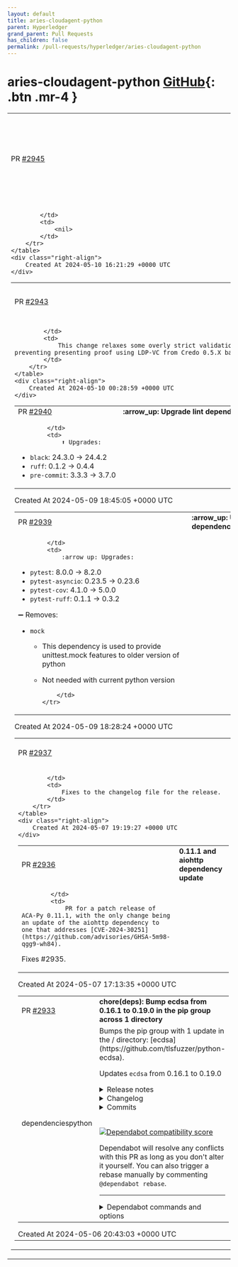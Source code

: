 ```yaml
---
layout: default
title: aries-cloudagent-python
parent: Hyperledger
grand_parent: Pull Requests
has_children: false
permalink: /pull-requests/hyperledger/aries-cloudagent-python
---
```


# aries-cloudagent-python <span class="fs-3 right-align">[GitHub](https://github.com/hyperledger/aries-cloudagent-python){: .btn .mr-4 }</span>


<div>
    <table>
        <tr>
            <td>
                PR <a href="https://github.com/hyperledger/aries-cloudagent-python/pull/2945" class=".btn">#2945</a>
            </td>
            <td>
                <b>
                    chore: updating dependabot to support gha, python, docker and dev container packages
                </b>
            </td>
        </tr>
        <tr>
            <td>
                
            </td>
            <td>
                <nil>
            </td>
        </tr>
    </table>
    <div class="right-align">
        Created At 2024-05-10 16:21:29 +0000 UTC
    </div>
</div>

<div>
    <table>
        <tr>
            <td>
                PR <a href="https://github.com/hyperledger/aries-cloudagent-python/pull/2943" class=".btn">#2943</a>
            </td>
            <td>
                <b>
                    fix(interop): overly strict validation
                </b>
            </td>
        </tr>
        <tr>
            <td>
                
            </td>
            <td>
                This change relaxes some overly strict validation that was preventing presenting proof using LDP-VC from Credo 0.5.X based agents.
            </td>
        </tr>
    </table>
    <div class="right-align">
        Created At 2024-05-10 00:28:59 +0000 UTC
    </div>
</div>

<div>
    <table>
        <tr>
            <td>
                PR <a href="https://github.com/hyperledger/aries-cloudagent-python/pull/2940" class=".btn">#2940</a>
            </td>
            <td>
                <b>
                    :arrow_up: Upgrade lint dependencies
                </b>
            </td>
        </tr>
        <tr>
            <td>
                
            </td>
            <td>
                ⬆️ Upgrades:

- `black`: 24.3.0 -> 24.4.2
- `ruff`: 0.1.2 -> 0.4.4
- `pre-commit`: 3.3.3 -> 3.7.0
            </td>
        </tr>
    </table>
    <div class="right-align">
        Created At 2024-05-09 18:45:05 +0000 UTC
    </div>
</div>

<div>
    <table>
        <tr>
            <td>
                PR <a href="https://github.com/hyperledger/aries-cloudagent-python/pull/2939" class=".btn">#2939</a>
            </td>
            <td>
                <b>
                    :arrow_up: Upgrade test dependencies
                </b>
            </td>
        </tr>
        <tr>
            <td>
                
            </td>
            <td>
                :arrow_up: Upgrades:
- `pytest`: 8.0.0 -> 8.2.0
- `pytest-asyncio`: 0.23.5 -> 0.23.6
- `pytest-cov`: 4.1.0 -> 5.0.0
- `pytest-ruff`: 0.1.1 -> 0.3.2

➖ Removes:
- `mock`
  - This dependency is used to provide unittest.mock features to older version of python
  - Not needed with current python version

            </td>
        </tr>
    </table>
    <div class="right-align">
        Created At 2024-05-09 18:28:24 +0000 UTC
    </div>
</div>

<div>
    <table>
        <tr>
            <td>
                PR <a href="https://github.com/hyperledger/aries-cloudagent-python/pull/2937" class=".btn">#2937</a>
            </td>
            <td>
                <b>
                    0.11.1 ChangeLog fixes
                </b>
            </td>
        </tr>
        <tr>
            <td>
                
            </td>
            <td>
                Fixes to the changelog file for the release.
            </td>
        </tr>
    </table>
    <div class="right-align">
        Created At 2024-05-07 19:19:27 +0000 UTC
    </div>
</div>

<div>
    <table>
        <tr>
            <td>
                PR <a href="https://github.com/hyperledger/aries-cloudagent-python/pull/2936" class=".btn">#2936</a>
            </td>
            <td>
                <b>
                    0.11.1 and aiohttp dependency update
                </b>
            </td>
        </tr>
        <tr>
            <td>
                
            </td>
            <td>
                PR for a patch release of ACA-Py 0.11.1, with the only change being an update of the aiohttp dependency to one that addresses [CVE-2024-30251](https://github.com/advisories/GHSA-5m98-qgg9-wh84).

Fixes #2935.
            </td>
        </tr>
    </table>
    <div class="right-align">
        Created At 2024-05-07 17:13:35 +0000 UTC
    </div>
</div>

<div>
    <table>
        <tr>
            <td>
                PR <a href="https://github.com/hyperledger/aries-cloudagent-python/pull/2933" class=".btn">#2933</a>
            </td>
            <td>
                <b>
                    chore(deps): Bump ecdsa from 0.16.1 to 0.19.0 in the pip group across 1 directory
                </b>
            </td>
        </tr>
        <tr>
            <td>
                <span class="chip">dependencies</span><span class="chip">python</span>
            </td>
            <td>
                Bumps the pip group with 1 update in the / directory: [ecdsa](https://github.com/tlsfuzzer/python-ecdsa).

Updates `ecdsa` from 0.16.1 to 0.19.0
<details>
<summary>Release notes</summary>
<p><em>Sourced from <a href="https://github.com/tlsfuzzer/python-ecdsa/releases">ecdsa's releases</a>.</em></p>
<blockquote>
<h2>ecdsa 0.19.0</h2>
<h2>New API:</h2>
<ul>
<li><code>to_ssh</code> in <code>VerifyingKey</code> and <code>SigningKey</code>, supports Ed25519 keys only
(Pablo Mazzini)</li>
</ul>
<h2>New features:</h2>
<ul>
<li>Support for twisted Brainpool curves</li>
</ul>
<h2>Doc fix:</h2>
<ul>
<li>Fix curve equation in glossary</li>
<li>Documentation for signature encoding and signature decoding functions</li>
</ul>
<h2>Maintenance:</h2>
<ul>
<li>Dropped official support for 3.3 and 3.4 (because of problems running them
in CI, not because it's actually incompatible; support for 2.6 and 2.7 is
unaffected)</li>
<li>Fixes around hypothesis parameters</li>
<li>Officially support Python 3.11 and 3.12</li>
<li>Small updates to test suite to make it work with 3.11 and 3.12 and new
releases of test dependencies</li>
<li>Dropped the internal <code>_rwlock</code> module as it's unused</li>
<li>Added mutation testing to CI, lots of speed-ups to the test suite
to make it happen</li>
<li>Removal of unnecessary <code>six.b</code> literals (Alexandre Detiste)</li>
</ul>
<p>Deprecations:</p>
<ul>
<li><code>int_to_string</code>, <code>string_to_int</code>, and <code>digest_integer</code> from <code>ecdsa.ecdsa</code>
module are now considered deprecated, they will be removed in a future
release</li>
</ul>
<h2>ecdsa 0.18.0</h2>
<h1>New features:</h1>
<ul>
<li>Support for EdDSA (Ed25519, Ed448) signature creation and verification.</li>
<li>Support for Ed25519 and Ed448 in PKCS#8 and public key files.</li>
<li>Support for point precomputation for EdDSA.</li>
</ul>
<h1>New API:</h1>
<ul>
<li>CurveEdTw class to represent the Twisted Edwards curve parameters.</li>
<li>PointEdwards class to represent points on Twisted Edwards curve and
provide point arithmetic on it.</li>
<li><code>curve_by_name</code> in <code>curves</code> module to get a <code>Curve</code> object by providing curve
name.</li>
</ul>
<p>Bug fix:</p>
<!-- raw HTML omitted -->
</blockquote>
<p>... (truncated)</p>
</details>
<details>
<summary>Changelog</summary>
<p><em>Sourced from <a href="https://github.com/tlsfuzzer/python-ecdsa/blob/master/NEWS">ecdsa's changelog</a>.</em></p>
<blockquote>
<ul>
<li>Release 0.19.0 (08 Apr 2024)</li>
</ul>
<p>New API:</p>
<ul>
<li><code>to_ssh</code> in <code>VerifyingKey</code> and <code>SigningKey</code>, supports Ed25519 keys only
(Pablo Mazzini)</li>
</ul>
<p>New features:</p>
<ul>
<li>Support for twisted Brainpool curves</li>
</ul>
<p>Doc fix:</p>
<ul>
<li>Fix curve equation in glossary</li>
<li>Documentation for signature encoding and signature decoding functions</li>
</ul>
<p>Maintenance:</p>
<ul>
<li>Dropped official support for 3.3 and 3.4 (because of problems running them
in CI, not because it's actually incompatible; support for 2.6 and 2.7 is
unaffected)</li>
<li>Fixes aroung hypothesis parameters</li>
<li>Officially support Python 3.11 and 3.12</li>
<li>Small updates to test suite to make it work with 3.11 and 3.12 and new
releases of test dependencies</li>
<li>Dropped the internal <code>_rwlock</code> module as it's unused</li>
<li>Added mutation testing to CI, lots of speed-ups to the test suite
to make it happen</li>
<li>Removal of unnecessary <code>six.b</code> literals (Alexandre Detiste)</li>
</ul>
<p>Deprecations:</p>
<ul>
<li>
<p><code>int_to_string</code>, <code>string_to_int</code>, and <code>digest_integer</code> from <code>ecdsa.ecdsa</code>
module are now considered deprecated, they will be removed in a future
release</p>
</li>
<li>
<p>Release 0.18.0 (09 Jul 2022)</p>
</li>
</ul>
<p>New API:</p>
<ul>
<li><code>curve_by_name</code> in <code>curves</code> module to get a <code>Curve</code> object by providing curve
name.</li>
</ul>
<p>Bug fix:</p>
<ul>
<li>Make the <code>VerifyingKey</code> encoded with explicit parameters use the same
kind of point encoding for public key and curve generator.</li>
<li>Better handling of malformed curve parameters (as in CVE-2022-0778);
make python-ecdsa raise <code>MalformedPointError</code> instead of <code>AssertionError</code>.</li>
</ul>
<p>Doc fix:</p>
<ul>
<li>Publish the documentation on <a href="https://ecdsa.readthedocs.io/">https://ecdsa.readthedocs.io/</a>,
include explanation of basics of handling of ECC data formats and how to use
the library for elliptic curve arithmetic.</li>
<li>Make object names more consistent, make them into hyperlinks on the
readthedocs documentation.</li>
<li>Make security note more explicit (Ian Rodney)</li>
</ul>
<!-- raw HTML omitted -->
</blockquote>
<p>... (truncated)</p>
</details>
<details>
<summary>Commits</summary>
<ul>
<li><a href="https://github.com/tlsfuzzer/python-ecdsa/commit/be70016f8911f79e891a65dcfcb602e5ba866ed3"><code>be70016</code></a> Merge pull request <a href="https://redirect.github.com/tlsfuzzer/python-ecdsa/issues/337">#337</a> from tlsfuzzer/release-0.19</li>
<li><a href="https://github.com/tlsfuzzer/python-ecdsa/commit/217735bb28dd30c12619564da8b0ec7022ec0a95"><code>217735b</code></a> allow early exit from worker processes when running mutation testing</li>
<li><a href="https://github.com/tlsfuzzer/python-ecdsa/commit/6e7adff153ad877747f56771c842a94bca65ede9"><code>6e7adff</code></a> don't check rate if no tests executed</li>
<li><a href="https://github.com/tlsfuzzer/python-ecdsa/commit/c56030efe0044c6deb8a5f815eabb590e574fc41"><code>c56030e</code></a> make coveralls submission work with py2.6 again</li>
<li><a href="https://github.com/tlsfuzzer/python-ecdsa/commit/66d0d74a331af339715e1e70274a45f775817f7f"><code>66d0d74</code></a> add release notes for 0.19.0 release</li>
<li><a href="https://github.com/tlsfuzzer/python-ecdsa/commit/0d5a38ca8ada5f2fec67904236f563f562b402d4"><code>0d5a38c</code></a> Merge pull request <a href="https://redirect.github.com/tlsfuzzer/python-ecdsa/issues/156">#156</a> from tomato42/cosmic-ray</li>
<li><a href="https://github.com/tlsfuzzer/python-ecdsa/commit/02c83503ffcd06a0ac15535a3afac88ad5725710"><code>02c8350</code></a> be more permissive for the PR mutation test coverage</li>
<li><a href="https://github.com/tlsfuzzer/python-ecdsa/commit/4845e8fa64c1b1463e400ac1a0d5c4e87615bcde"><code>4845e8f</code></a> better is_prime()</li>
<li><a href="https://github.com/tlsfuzzer/python-ecdsa/commit/09f0d106d13d05089078c95a947ad4f3a2602a5f"><code>09f0d10</code></a> add hard timeout for test mutation test suite</li>
<li><a href="https://github.com/tlsfuzzer/python-ecdsa/commit/e16173b25dfc9ea4b1cc323874369c1d38fb3664"><code>e16173b</code></a> two digit precision for the mutation score badge</li>
<li>Additional commits viewable in <a href="https://github.com/tlsfuzzer/python-ecdsa/compare/python-ecdsa-0.16.1...python-ecdsa-0.19.0">compare view</a></li>
</ul>
</details>
<br />


[![Dependabot compatibility score](https://dependabot-badges.githubapp.com/badges/compatibility_score?dependency-name=ecdsa&package-manager=pip&previous-version=0.16.1&new-version=0.19.0)](https://docs.github.com/en/github/managing-security-vulnerabilities/about-dependabot-security-updates#about-compatibility-scores)

Dependabot will resolve any conflicts with this PR as long as you don't alter it yourself. You can also trigger a rebase manually by commenting `@dependabot rebase`.

[//]: # (dependabot-automerge-start)
[//]: # (dependabot-automerge-end)

---

<details>
<summary>Dependabot commands and options</summary>
<br />

You can trigger Dependabot actions by commenting on this PR:
- `@dependabot rebase` will rebase this PR
- `@dependabot recreate` will recreate this PR, overwriting any edits that have been made to it
- `@dependabot merge` will merge this PR after your CI passes on it
- `@dependabot squash and merge` will squash and merge this PR after your CI passes on it
- `@dependabot cancel merge` will cancel a previously requested merge and block automerging
- `@dependabot reopen` will reopen this PR if it is closed
- `@dependabot close` will close this PR and stop Dependabot recreating it. You can achieve the same result by closing it manually
- `@dependabot show <dependency name> ignore conditions` will show all of the ignore conditions of the specified dependency
- `@dependabot ignore <dependency name> major version` will close this group update PR and stop Dependabot creating any more for the specific dependency's major version (unless you unignore this specific dependency's major version or upgrade to it yourself)
- `@dependabot ignore <dependency name> minor version` will close this group update PR and stop Dependabot creating any more for the specific dependency's minor version (unless you unignore this specific dependency's minor version or upgrade to it yourself)
- `@dependabot ignore <dependency name>` will close this group update PR and stop Dependabot creating any more for the specific dependency (unless you unignore this specific dependency or upgrade to it yourself)
- `@dependabot unignore <dependency name>` will remove all of the ignore conditions of the specified dependency
- `@dependabot unignore <dependency name> <ignore condition>` will remove the ignore condition of the specified dependency and ignore conditions
You can disable automated security fix PRs for this repo from the [Security Alerts page](https://github.com/hyperledger/aries-cloudagent-python/network/alerts).

</details>
            </td>
        </tr>
    </table>
    <div class="right-align">
        Created At 2024-05-06 20:43:03 +0000 UTC
    </div>
</div>

